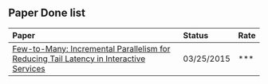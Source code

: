 ## Paper Done list


|Paper| Status| Rate|
|:---|:----|:----|
|[Few-to-Many: Incremental Parallelism for Reducing Tail Latency in Interactive Services](http://www.cs.rutgers.edu/~ricardob/papers/asplos15-fm.pdf)| 03/25/2015| ***|
